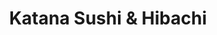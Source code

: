 ---
layout: place
title: Katana Sushi & Hibachi
permalink: /georgia/marietta/katana-sushi-hibachi.html
stateAbbr: GA
stateName: Georgia
cityName: Marietta
seo:
  type: restaurant
  links: https://katanamarietta.com/
place_id: ChIJfcOFRVIN9YgRaqEuBDVG3W4
photos:
  - name: >-
      places/ChIJfcOFRVIN9YgRaqEuBDVG3W4/photos/AeeoHcKj52JQiGBUOcBrQG03TJ-P_-dRpN-1UcJGFNb0uSNVxi2-cQiqHfk0tn2Mzc9wctk3nm74WhkcMVPHKvROA3ath7vKWICCQvRP8DIUsIsgo4MLuGIfj6hBz3VO7RduFmPBfw7vb01cv_L7yewAuMt_sbKrG4uw_JU6TeANT6hHGgTUF-rCKqilU6V4RhbDKmwdkXGaN-cwtFW3I12kycE9D7yLw4CNYqeIfb-Gw8nH0ZEpc1mdx72TRHXlQSyAab0xo3qBVPiaak8_q9sr0PFWpZukSHVD8xBEiwmDs42q6Q
    widthPx: 1066
    heightPx: 720
    authorAttributions:
      - displayName: Katana Sushi & Hibachi
        uri: https://maps.google.com/maps/contrib/113532801161750289508
        photoUri: >-
          https://lh3.googleusercontent.com/a-/ALV-UjVr_98SGnBAsi-z5s14pVVsP23U-rPgiP996zM8yHWCNRzZQiI=s100-p-k-no-mo
    flagContentUri: >-
      https://www.google.com/local/imagery/report/?cb_client=maps_api_places.places_api&image_key=!1e10!2sAF1QipN1JC4HqZKd1Uww7xkzXLFpoBdeXZivnOLcwRiR&hl=en-US
    googleMapsUri: >-
      https://www.google.com/maps/place//data=!3m4!1e2!3m2!1sAF1QipN1JC4HqZKd1Uww7xkzXLFpoBdeXZivnOLcwRiR!2e10!4m2!3m1!1s0x88f50d524585c37d:0x6edd4635042ea16a
  - name: >-
      places/ChIJfcOFRVIN9YgRaqEuBDVG3W4/photos/AeeoHcJ8A37tYQWmrHrGiF-LkcD-PCfvG5_7Ddr2aOmV4CzlqTUGoHWlDqTVgiOjYZ05x4vL56iG3P70rsfSID62oLpCkMynsWQQLHB1POQcOnwHkSk6k5unPRqsW-Ec9aE04hTeW-bHATwaTRWYKTpLti_wPesc55mjRgjaxHAjnPs0FrOTLbom0jlGMnygPaJPTQC4so3_a9ccyu1LNyKXx0rJd_oWizIYtGkv4SaLdCXXxBxbHrq7b4p91mIDWJ8ERy3ktReWd5kdnmo3FvKuBy_DyDr1jwYj1QFCJoWjUJXBnQ
    widthPx: 4032
    heightPx: 3024
    authorAttributions:
      - displayName: Katana Sushi & Hibachi
        uri: https://maps.google.com/maps/contrib/113532801161750289508
        photoUri: >-
          https://lh3.googleusercontent.com/a-/ALV-UjVr_98SGnBAsi-z5s14pVVsP23U-rPgiP996zM8yHWCNRzZQiI=s100-p-k-no-mo
    flagContentUri: >-
      https://www.google.com/local/imagery/report/?cb_client=maps_api_places.places_api&image_key=!1e10!2sAF1QipN77zF4EBEPfAQyM5an3igZyW4e29VpiUug3nuI&hl=en-US
    googleMapsUri: >-
      https://www.google.com/maps/place//data=!3m4!1e2!3m2!1sAF1QipN77zF4EBEPfAQyM5an3igZyW4e29VpiUug3nuI!2e10!4m2!3m1!1s0x88f50d524585c37d:0x6edd4635042ea16a
  - name: >-
      places/ChIJfcOFRVIN9YgRaqEuBDVG3W4/photos/AeeoHcI12pbsQQ4ZODbg59JlHRk55MqWuGA-l28w6ixzMI7xr0JmCVngHBH2zZv4QvzdFBqj7GVHoAfeyueunw6lWyOg_XasbZTuO6sKm2h_bjQOqQhwmildsJP69MTrLf4GMRSBg2BudtrMsF0PkmR48azcnPRbr8GER9sBy6so-d-Qb2dNEiFNaEKPehP4c5fGrEKOLcibMTkCpYDBmZ-ZlPj0Hbd9CIySyQyP5B0x7sotdkyglKH5QM47cRGergwvO2qFgWTn6W58TA_c30S835lRLuBLtjFA2EIh2wfjigsqZuInuGTmMw4JCOHJuZsANxUYqtskMNOzs9c0gdhxEup4MkryqiKYjuF6DNKK6naQMak2uLlNlxus9W_wnStbRyG9ho3EL7V6VXcP-HCK_iUyoL5noS7ylU3XY9xhaIcERQGH
    widthPx: 4032
    heightPx: 3024
    authorAttributions:
      - displayName: Michael Tjebben
        uri: https://maps.google.com/maps/contrib/106107539509872962400
        photoUri: >-
          https://lh3.googleusercontent.com/a-/ALV-UjWlPvaHOZMHqLmLSmO6FDAC-slF-wbN4gyCZ1sO-lYPPlFB7XEeMg=s100-p-k-no-mo
    flagContentUri: >-
      https://www.google.com/local/imagery/report/?cb_client=maps_api_places.places_api&image_key=!1e10!2sCIHM0ogKEICAgMDIj6uIuQE&hl=en-US
    googleMapsUri: >-
      https://www.google.com/maps/place//data=!3m4!1e2!3m2!1sCIHM0ogKEICAgMDIj6uIuQE!2e10!4m2!3m1!1s0x88f50d524585c37d:0x6edd4635042ea16a
  - name: >-
      places/ChIJfcOFRVIN9YgRaqEuBDVG3W4/photos/AeeoHcJBgkuthawTeAhHQ7irzJtf5ex5-bsDSnLFPmdVkGxz12DKo3y7uoOpsBKmSUZpHFGVh_w8FTtzCHORmHAB27NUs1-7SLYoUYDtmDGJFQ1zNoHCt0jDGU35G0Pz_LxXlKqqGkF7sU770Wktszcanh0HeXhEh6r_7KGWx719CqjZTMBrjEQuF6qSL169npUJX65alX2U_Zm1QQDdTmIefIX_7Fm5JtkHjp5xfCjPb-JBT7ApVjHffQGq-BlK3Kxx_yNoWZXAcv3fYe0XJTuLz3_TRhF6JFmnV2DcqPhrUoIiQEJiuPQfUgllRdXvzTd93HR44YndH7bnub3ObADBIdOXr7RsfOx2DcG3l1_viErs1vGvedgDwCvMhK7epbwe4Xa-PfpRh5UVsXtpNqgqRZ5BLc_lAbo6RBDCXZJcjiwp6MdI
    widthPx: 4032
    heightPx: 3024
    authorAttributions:
      - displayName: penny guo
        uri: https://maps.google.com/maps/contrib/100826023992236374681
        photoUri: >-
          https://lh3.googleusercontent.com/a-/ALV-UjWsL_yPaPVWWipE0ZnoZe1NvLE2WlVoIuCzQIgK3JRdU2yQ8Z-T=s100-p-k-no-mo
    flagContentUri: >-
      https://www.google.com/local/imagery/report/?cb_client=maps_api_places.places_api&image_key=!1e10!2sCIHM0ogKEICAgICTk5iSwAE&hl=en-US
    googleMapsUri: >-
      https://www.google.com/maps/place//data=!3m4!1e2!3m2!1sCIHM0ogKEICAgICTk5iSwAE!2e10!4m2!3m1!1s0x88f50d524585c37d:0x6edd4635042ea16a
  - name: >-
      places/ChIJfcOFRVIN9YgRaqEuBDVG3W4/photos/AeeoHcJoZ-oAwDbZWmbbS5Ky_KYnWMM6JlkHJl8r8sGCxymvKz3v7TNpZfkRK8U_afl7B_434En4K-aktmRjFv_wlgd4ZXf-0_JdjKGIyGWBjd1YvBolaS70iLiHBSdLTnziwT6dbe7ONfL_JpUzFm0Mu7fwD3LGwPZdDsRoCqN5lxf9_QbxJpOT5nDC0yHivwozA-nJfDh4cUrzD0hiXvuAyIljEwpufg74vOSX9LqXNcxOxElrgM2ZzaaD2arhZ1ePmZdMGU7ePe2r6i_EII31vfslnSwCqrxWpmiELz60FsrzhF_GDXeBGOZ865LtoA_ja-xl3VChghT-Na_jb6mglz7j5Wy334GZ6OzcPBCw9X2QOR5eEeLAKYXSvnJ91Nd3GJcy3vxhdMly6m4oeaZSOLuvFTlBREm8FYmakFaDbt4
    widthPx: 4032
    heightPx: 3024
    authorAttributions:
      - displayName: penny guo
        uri: https://maps.google.com/maps/contrib/100826023992236374681
        photoUri: >-
          https://lh3.googleusercontent.com/a-/ALV-UjWsL_yPaPVWWipE0ZnoZe1NvLE2WlVoIuCzQIgK3JRdU2yQ8Z-T=s100-p-k-no-mo
    flagContentUri: >-
      https://www.google.com/local/imagery/report/?cb_client=maps_api_places.places_api&image_key=!1e10!2sCIHM0ogKEICAgICn9qGcBg&hl=en-US
    googleMapsUri: >-
      https://www.google.com/maps/place//data=!3m4!1e2!3m2!1sCIHM0ogKEICAgICn9qGcBg!2e10!4m2!3m1!1s0x88f50d524585c37d:0x6edd4635042ea16a
  - name: >-
      places/ChIJfcOFRVIN9YgRaqEuBDVG3W4/photos/AeeoHcLXrkwdHTHB4-NXfhQ0AqwBPmPYk1EtZNAg-l2jLyzYu6t75bSU4cOsAdXC07fjdUEei3WB6qWS5b4VsxsxjfFtUmrjEsWW3UkVHO_rY9ai-n3C_ALONMB4zcCIVBMXuERnP9lj1yXxa2sn9NORN2OdM8w7L5LP8n8CCOw0Gwee2dKg8XZ9WmmQLU77PJyZg_ok70tktjfM8Jzwkb-YDwqm5aIWkRhcaVQRz-bAoKCAzCCdo_sgmMcUcEl45R-5vBE08O1aa8qLMxtyndlScLB_we_Bt5831cIxjkowTR2CAg
    widthPx: 1179
    heightPx: 1578
    authorAttributions:
      - displayName: Katana Sushi & Hibachi
        uri: https://maps.google.com/maps/contrib/113532801161750289508
        photoUri: >-
          https://lh3.googleusercontent.com/a-/ALV-UjVr_98SGnBAsi-z5s14pVVsP23U-rPgiP996zM8yHWCNRzZQiI=s100-p-k-no-mo
    flagContentUri: >-
      https://www.google.com/local/imagery/report/?cb_client=maps_api_places.places_api&image_key=!1e10!2sAF1QipPv_jXXho7gqwGdQtPyrMev4SJjNWx-fLLZCCNv&hl=en-US
    googleMapsUri: >-
      https://www.google.com/maps/place//data=!3m4!1e2!3m2!1sAF1QipPv_jXXho7gqwGdQtPyrMev4SJjNWx-fLLZCCNv!2e10!4m2!3m1!1s0x88f50d524585c37d:0x6edd4635042ea16a
  - name: >-
      places/ChIJfcOFRVIN9YgRaqEuBDVG3W4/photos/AeeoHcKK_rH0v1YjuZOJTxR_m0PFb1zn9cseGFLT3HPKgc8TxTm4S-jQsO2rhtjhkmnwpotzoTxWI5w7pa2IKsRtDYbJeAUjKfnBgT7yf_lMrHTh8fOAg3sAiJy-LNmYMG0mbgt9Yz5rMwqvm7uOHWWzvLqGsGZ_flFSRPUGcbXaIVyinF9h19O_n5rdoV_y5EpBXZAj_3xCleDRA6B28GZNQ2tWRRWuYs70TOyCaIA2I4AvbYtWfKvowxwuN4F8Q1LRemj4SNeSHWCW46pOM8Pp90xxfrJ_vR5ztPQqQtaCum6z_JUupiS1r1iqBGQKEqWszxuBMqub9tSwUsiv6bAY6G_NGhS74EqB7GUic-BV-cKHx-GF46BUJhgxu1Cpaacr-4jQJl5GDPmIHpImlqZ7uxJDHv4G1fawpb7nGFR3P0qScZWz
    widthPx: 4800
    heightPx: 3600
    authorAttributions:
      - displayName: Lisa Shanahan
        uri: https://maps.google.com/maps/contrib/101804680361393872744
        photoUri: >-
          https://lh3.googleusercontent.com/a-/ALV-UjVvREBFFiBbDvmYJgk6tpkfw9We8HvbUMUtVM_uMMTMTRAKwzA8nQ=s100-p-k-no-mo
    flagContentUri: >-
      https://www.google.com/local/imagery/report/?cb_client=maps_api_places.places_api&image_key=!1e10!2sCIHM0ogKEICAgIDd7tzijQE&hl=en-US
    googleMapsUri: >-
      https://www.google.com/maps/place//data=!3m4!1e2!3m2!1sCIHM0ogKEICAgIDd7tzijQE!2e10!4m2!3m1!1s0x88f50d524585c37d:0x6edd4635042ea16a
  - name: >-
      places/ChIJfcOFRVIN9YgRaqEuBDVG3W4/photos/AeeoHcIUpfJ_i6yl0mDnLMO5vRo0bTuEkosntLbPxHCIE2xZlPyIEbR6IlY0JOw5CNlIFKJRFH0zBGpntp268qI4Nac8FX6CmmlKoQ-PWY1BzcsG-DBWJ3bpwaK_VLoXeGoIeQKKWTcJzIwE-lZj1m8iOjvtC-5D_ZUte-HOAp6mt5rYyyJqGf4D6ka7kYKEbcMn_9h-xAqABdC90VUtxsshdf_zVA3g9hLe_8t-wDiUIp6ZkIYogL8xtrF_gxwH3Z0dqKsXpxDYHkxcjb3nDa4rGvnon2GC4jreQ0fa64YQRZ-j_g
    widthPx: 4032
    heightPx: 3024
    authorAttributions:
      - displayName: Katana Sushi & Hibachi
        uri: https://maps.google.com/maps/contrib/113532801161750289508
        photoUri: >-
          https://lh3.googleusercontent.com/a-/ALV-UjVr_98SGnBAsi-z5s14pVVsP23U-rPgiP996zM8yHWCNRzZQiI=s100-p-k-no-mo
    flagContentUri: >-
      https://www.google.com/local/imagery/report/?cb_client=maps_api_places.places_api&image_key=!1e10!2sAF1QipMVSNXopRg0Shq4a61u6Oh9Pdb7WTsnx434YmUx&hl=en-US
    googleMapsUri: >-
      https://www.google.com/maps/place//data=!3m4!1e2!3m2!1sAF1QipMVSNXopRg0Shq4a61u6Oh9Pdb7WTsnx434YmUx!2e10!4m2!3m1!1s0x88f50d524585c37d:0x6edd4635042ea16a
  - name: >-
      places/ChIJfcOFRVIN9YgRaqEuBDVG3W4/photos/AeeoHcJo7edLcuALRJeonJoQGXkhxv0iQpkAVXuNiHiGufl0WFFVDF5rEMwQmMrqI2k4KTrIrwS_gb_pd6NtWhYG3v5NHviO2nCXAiDPmxNjLSvGSrKsRZwS03CaH6jSAgzmFZaezBoQKOvZ_kxlwQUoazMjed1d8J1wt1sQo--cX-PrDWkkTUTPCBpct2SvVuvUCi76mUkztSRSm56AH1MmHLdS6YHegfkzkAfZA0TUca47J_vorFi8zOONlf4K8R9MX9wZ_WSNFxRwLxzksIuAA3uMg4GzujOMr8O76WeE5EOv-VEtV-TX_vDPkfinlpLlGzfxW_krT8OeZMw4w75B0h4fBTqACPIZscJ9RK-cFv2RJQdqIWGThwvymqWs3BUT537F8RE0O4ap1yMaGz6wENH_HFh5q59mm49KG1ihzzOl1tM
    widthPx: 4800
    heightPx: 3600
    authorAttributions:
      - displayName: Lisa Shanahan
        uri: https://maps.google.com/maps/contrib/101804680361393872744
        photoUri: >-
          https://lh3.googleusercontent.com/a-/ALV-UjVvREBFFiBbDvmYJgk6tpkfw9We8HvbUMUtVM_uMMTMTRAKwzA8nQ=s100-p-k-no-mo
    flagContentUri: >-
      https://www.google.com/local/imagery/report/?cb_client=maps_api_places.places_api&image_key=!1e10!2sCIHM0ogKEICAgIDd7pKr-QE&hl=en-US
    googleMapsUri: >-
      https://www.google.com/maps/place//data=!3m4!1e2!3m2!1sCIHM0ogKEICAgIDd7pKr-QE!2e10!4m2!3m1!1s0x88f50d524585c37d:0x6edd4635042ea16a
  - name: >-
      places/ChIJfcOFRVIN9YgRaqEuBDVG3W4/photos/AeeoHcIQtnHC8aXc1IkRe46VmmHqomj8lj_1h13AAjoS8VTggmwHH3cdiHbCmEiZ7yt4HNsimFieWTXIYPrFR2X6AIehfRoN7Ew5T63E0ietS5mvsYLpuABMtQCK_213xO--AU1MWdAW9eoZPINUMkue4bXxAMv8IiUxdjrqw5Q4L0QWaV-LpWkliuN15teTyQ0x2M_hrR1ygeCfCCoK0NeFoPe30K3uQtLBniR6onYyEcwOTmcx8P_1cGlwIRCwbxphZNuFIOc1cS1_4Y0CoWzljJPnoo7_Oe5fPp_LABdBaoduCsPUFeNhmjvW2AE2a8iT0S37DjYFOX_bWuDWywgBUaLLfSE7WSeU49A2y_dOPd9secCQeBy_MNzjpiBfx-S4SeLN49_DBbC4R8zDh_CSm8L6BBaclsDuqGKDykNYPFeA8Oey
    widthPx: 4032
    heightPx: 3024
    authorAttributions:
      - displayName: penny guo
        uri: https://maps.google.com/maps/contrib/100826023992236374681
        photoUri: >-
          https://lh3.googleusercontent.com/a-/ALV-UjWsL_yPaPVWWipE0ZnoZe1NvLE2WlVoIuCzQIgK3JRdU2yQ8Z-T=s100-p-k-no-mo
    flagContentUri: >-
      https://www.google.com/local/imagery/report/?cb_client=maps_api_places.places_api&image_key=!1e10!2sCIHM0ogKEICAgICjhvapvQE&hl=en-US
    googleMapsUri: >-
      https://www.google.com/maps/place//data=!3m4!1e2!3m2!1sCIHM0ogKEICAgICjhvapvQE!2e10!4m2!3m1!1s0x88f50d524585c37d:0x6edd4635042ea16a
address: 4400 Roswell Rd ste 152, Marietta, GA 30062, USA
street: 4400 Roswell Rd ste 152
city: Marietta
state: GA
zip: '30062'
country: USA
neighborhood: null
latitude: '33.985451'
longitude: '-84.422015'
accessibility_options:
  wheelchairAccessibleParking: true
  wheelchairAccessibleEntrance: true
  wheelchairAccessibleRestroom: true
  wheelchairAccessibleSeating: true
business_status: OPERATIONAL
name: Katana Sushi & Hibachi
google_maps_links:
  directionsUri: >-
    https://www.google.com/maps/dir//''/data=!4m7!4m6!1m1!4e2!1m2!1m1!1s0x88f50d524585c37d:0x6edd4635042ea16a!3e0
  placeUri: https://maps.google.com/?cid=7988618507542503786
  writeAReviewUri: >-
    https://www.google.com/maps/place//data=!4m3!3m2!1s0x88f50d524585c37d:0x6edd4635042ea16a!12e1
  reviewsUri: >-
    https://www.google.com/maps/place//data=!4m4!3m3!1s0x88f50d524585c37d:0x6edd4635042ea16a!9m1!1b1
  photosUri: >-
    https://www.google.com/maps/place//data=!4m3!3m2!1s0x88f50d524585c37d:0x6edd4635042ea16a!10e5
primary_type: Restaurant
opening_hours:
  regular: null
  current: null
secondary_opening_hours:
  regular:
    weekdayDescriptions: null
    type: null
  current:
    weekdayDescriptions: null
    type: null
phone: (678) 426-8093
price_level: PRICE_LEVEL_MODERATE
price_range: $20 &ndash; $30
rating: '4.7'
rating_count: 0
website: https://katanamarietta.com/
description: >-
  Experience Katana Sushi & Hibachi in Marietta, GA$$$Nestled in Marietta, GA,
  Katana Sushi & Hibachi stands out as a welcoming Japanese spot offering fresh
  sushi rolls and classic fare in a relaxed atmosphere, perfect for those
  searching for top-rated sushi options nearby. The restaurant boasts an array
  of expertly prepared dishes that highlight high-quality ingredients, including
  creative rolls and hibachi selections that appeal to sushi enthusiasts. With
  thoughtful accessibility features and a casual vibe, it's an ideal choice for
  anyone craving authentic Japanese flavors without the fuss. Ample parking and
  a menu that includes vegetarian options make it convenient for families or
  groups looking for sushi places near me. This spot combines affordability with
  a cozy setting, ensuring a memorable dining experience that keeps locals
  coming back.
generative_summary: >-
  Experience Katana Sushi & Hibachi in Marietta, GA$$$Nestled in Marietta, GA,
  Katana Sushi & Hibachi stands out as a welcoming Japanese spot offering fresh
  sushi rolls and classic fare in a relaxed atmosphere, perfect for those
  searching for top-rated sushi options nearby. The restaurant boasts an array
  of expertly prepared dishes that highlight high-quality ingredients, including
  creative rolls and hibachi selections that appeal to sushi enthusiasts. With
  thoughtful accessibility features and a casual vibe, it's an ideal choice for
  anyone craving authentic Japanese flavors without the fuss. Ample parking and
  a menu that includes vegetarian options make it convenient for families or
  groups looking for sushi places near me. This spot combines affordability with
  a cozy setting, ensuring a memorable dining experience that keeps locals
  coming back.
generative_disclosure: Summarized by AI using the Grok-3-Mini model.
reviews:
  - name: >-
      places/ChIJfcOFRVIN9YgRaqEuBDVG3W4/reviews/ChdDSUhNMG9nS0VJQ0FnTURBbjhEQV9nRRAB
    relativePublishTimeDescription: 2 months ago
    rating: 5
    text:
      text: >-
        What a little gem!  Went here on a whim, and boy, was I pleasantly
        surprised at the quality of the sushi, the service, and attention to
        detail.


        When a sushi place has uni, you know you're in the right place, whether
        you ear it or not.  And they have it.


        The special that day was live scallops, OMG, so good, check out the PIC.


        Their presentations were amazing, and I loved it.


        I would make this my new go-to for sushi, but it is too far away from
        where I live, but if I'm ever in the area, I will definitely stop by.
      languageCode: en
    originalText:
      text: >-
        What a little gem!  Went here on a whim, and boy, was I pleasantly
        surprised at the quality of the sushi, the service, and attention to
        detail.


        When a sushi place has uni, you know you're in the right place, whether
        you ear it or not.  And they have it.


        The special that day was live scallops, OMG, so good, check out the PIC.


        Their presentations were amazing, and I loved it.


        I would make this my new go-to for sushi, but it is too far away from
        where I live, but if I'm ever in the area, I will definitely stop by.
      languageCode: en
    authorAttribution:
      displayName: dietmar doehring
      uri: https://www.google.com/maps/contrib/108087690316133490640/reviews
      photoUri: >-
        https://lh3.googleusercontent.com/a-/ALV-UjWUb5f4Act7E2hz-RTT3GK6NY-S7C1iycZJ7iIstI23jRu5a_dslw=s128-c0x00000000-cc-rp-mo-ba6
    publishTime: '2025-02-12T21:21:44.380714Z'
    flagContentUri: >-
      https://www.google.com/local/review/rap/report?postId=ChdDSUhNMG9nS0VJQ0FnTURBbjhEQV9nRRAB&d=17924085&t=1
    googleMapsUri: >-
      https://www.google.com/maps/reviews/data=!4m6!14m5!1m4!2m3!1sChdDSUhNMG9nS0VJQ0FnTURBbjhEQV9nRRAB!2m1!1s0x88f50d524585c37d:0x6edd4635042ea16a
  - name: >-
      places/ChIJfcOFRVIN9YgRaqEuBDVG3W4/reviews/ChZDSUhNMG9nS0VJQ0FnSUNmalo3SkVREAE
    relativePublishTimeDescription: 3 months ago
    rating: 5
    text:
      text: >-
        Can not say enough about this place. They are friendly, the atmosphere
        is modern, and the food is above average. We always enjoy sitting at the
        sushi bar, where the small tasting is a treat before the mean.


        Highly recommend if shopping the Avenues in East Cobb.
      languageCode: en
    originalText:
      text: >-
        Can not say enough about this place. They are friendly, the atmosphere
        is modern, and the food is above average. We always enjoy sitting at the
        sushi bar, where the small tasting is a treat before the mean.


        Highly recommend if shopping the Avenues in East Cobb.
      languageCode: en
    authorAttribution:
      displayName: Bert Hayden
      uri: https://www.google.com/maps/contrib/105631723247674951038/reviews
      photoUri: >-
        https://lh3.googleusercontent.com/a-/ALV-UjUiZt0w1_Ah9oJPSAbcW3OlNA99ipqaGcTz8UKx3BxIV6d9DFIf=s128-c0x00000000-cc-rp-mo-ba4
    publishTime: '2024-12-31T12:48:02.342388Z'
    flagContentUri: >-
      https://www.google.com/local/review/rap/report?postId=ChZDSUhNMG9nS0VJQ0FnSUNmalo3SkVREAE&d=17924085&t=1
    googleMapsUri: >-
      https://www.google.com/maps/reviews/data=!4m6!14m5!1m4!2m3!1sChZDSUhNMG9nS0VJQ0FnSUNmalo3SkVREAE!2m1!1s0x88f50d524585c37d:0x6edd4635042ea16a
  - name: >-
      places/ChIJfcOFRVIN9YgRaqEuBDVG3W4/reviews/ChdDSUhNMG9nS0VJQ0FnTUNJM0lERnNBRRAB
    relativePublishTimeDescription: a week ago
    rating: 4
    text:
      text: >-
        Sushi was top quality & good. Hibachi was okay & could be better.
        Chicken hibachi was probably the best.  Service was great!!
      languageCode: en
    originalText:
      text: >-
        Sushi was top quality & good. Hibachi was okay & could be better.
        Chicken hibachi was probably the best.  Service was great!!
      languageCode: en
    authorAttribution:
      displayName: Ashley Burker
      uri: https://www.google.com/maps/contrib/100968275416279797820/reviews
      photoUri: >-
        https://lh3.googleusercontent.com/a-/ALV-UjX9MWWxNFEN60qE6q1OqvXrHSpuuzRexStrC_e98hd_2813bqCd=s128-c0x00000000-cc-rp-mo-ba3
    publishTime: '2025-03-31T05:30:21.877585Z'
    flagContentUri: >-
      https://www.google.com/local/review/rap/report?postId=ChdDSUhNMG9nS0VJQ0FnTUNJM0lERnNBRRAB&d=17924085&t=1
    googleMapsUri: >-
      https://www.google.com/maps/reviews/data=!4m6!14m5!1m4!2m3!1sChdDSUhNMG9nS0VJQ0FnTUNJM0lERnNBRRAB!2m1!1s0x88f50d524585c37d:0x6edd4635042ea16a
  - name: >-
      places/ChIJfcOFRVIN9YgRaqEuBDVG3W4/reviews/ChdDSUhNMG9nS0VJQ0FnSUNIcTZYRHJnRRAB
    relativePublishTimeDescription: 7 months ago
    rating: 5
    text:
      text: >-
        I had a belated birthday/anniversary celebration here last night. It was
        my first time dining at Katana and the experience was incredible! Our
        server, Maxine, was extremely pleasant and attentive. The food was
        excellent and exceeded my expectations. I was even surprised with a
        lovely birthday dessert that was absolutely delicious! This is a now
        local favorite restaurant for me.
      languageCode: en
    originalText:
      text: >-
        I had a belated birthday/anniversary celebration here last night. It was
        my first time dining at Katana and the experience was incredible! Our
        server, Maxine, was extremely pleasant and attentive. The food was
        excellent and exceeded my expectations. I was even surprised with a
        lovely birthday dessert that was absolutely delicious! This is a now
        local favorite restaurant for me.
      languageCode: en
    authorAttribution:
      displayName: Tracey Dolina
      uri: https://www.google.com/maps/contrib/107247043254533587916/reviews
      photoUri: >-
        https://lh3.googleusercontent.com/a/ACg8ocLhpJevmzRCTsjpQlDP3GiO5OJWSuL4gx8k0L_Tk6TBtauJKA=s128-c0x00000000-cc-rp-mo
    publishTime: '2024-09-09T01:21:29.500843Z'
    flagContentUri: >-
      https://www.google.com/local/review/rap/report?postId=ChdDSUhNMG9nS0VJQ0FnSUNIcTZYRHJnRRAB&d=17924085&t=1
    googleMapsUri: >-
      https://www.google.com/maps/reviews/data=!4m6!14m5!1m4!2m3!1sChdDSUhNMG9nS0VJQ0FnSUNIcTZYRHJnRRAB!2m1!1s0x88f50d524585c37d:0x6edd4635042ea16a
  - name: >-
      places/ChIJfcOFRVIN9YgRaqEuBDVG3W4/reviews/ChZDSUhNMG9nS0VJQ0FnSUMxc0pXeE93EAE
    relativePublishTimeDescription: 7 months ago
    rating: 5
    text:
      text: >-
        Sept 2024 Update below....


        This place needs to be on a tour guide, It's incredible!!

        The service was great!!

        Came in for lunch with my wife and young daughter.  We have eaten sushi
        at hundreds of places and several countries and Katana did not
        disappoint!.

        I believe Jimmy was our server, he was super cool and nice,  was
        attentive.  Our compliments to the sushi chefs as the rolls and
        individual sushi tasted fresh and delicious!! The edamame and soup were
        awesome.  We'll definitely be going back. Thanks again!


        ...Update April 2024.

        Went back a few days ago with the family.  It was missed! Again
        incredible service and absolutely Top Top food.  Everything was
        incredible!!

        My son ordered Chicken nuggets and fries,  who knew they had that!!,
        then my son was feeling like he wanted to try some of what we were
        having and he ordered a Shrimp Soba and he loved it!!!!!. So happy to
        have this place only minutes from us. Everyone there is incredible and
        always smiling and treated us like Royalty!


        Update Sept 2024

        Went back with the family. Ordered many of the same rolls we've always
        gotten and enjoyed.

        Right away, we noticed that the rolls were a miniature version of the
        rolls we've had every other time we've been there.


        Smaller in size and pieces. But same prices


        Then I ordered my usual 4 pieces of Unagi.... they arrived and were
        easily Half the size of the last time we were here.

        The desserts were loved by all but time to try another place.
      languageCode: en
    originalText:
      text: >-
        Sept 2024 Update below....


        This place needs to be on a tour guide, It's incredible!!

        The service was great!!

        Came in for lunch with my wife and young daughter.  We have eaten sushi
        at hundreds of places and several countries and Katana did not
        disappoint!.

        I believe Jimmy was our server, he was super cool and nice,  was
        attentive.  Our compliments to the sushi chefs as the rolls and
        individual sushi tasted fresh and delicious!! The edamame and soup were
        awesome.  We'll definitely be going back. Thanks again!


        ...Update April 2024.

        Went back a few days ago with the family.  It was missed! Again
        incredible service and absolutely Top Top food.  Everything was
        incredible!!

        My son ordered Chicken nuggets and fries,  who knew they had that!!,
        then my son was feeling like he wanted to try some of what we were
        having and he ordered a Shrimp Soba and he loved it!!!!!. So happy to
        have this place only minutes from us. Everyone there is incredible and
        always smiling and treated us like Royalty!


        Update Sept 2024

        Went back with the family. Ordered many of the same rolls we've always
        gotten and enjoyed.

        Right away, we noticed that the rolls were a miniature version of the
        rolls we've had every other time we've been there.


        Smaller in size and pieces. But same prices


        Then I ordered my usual 4 pieces of Unagi.... they arrived and were
        easily Half the size of the last time we were here.

        The desserts were loved by all but time to try another place.
      languageCode: en
    authorAttribution:
      displayName: Osvaldo Silvera
      uri: https://www.google.com/maps/contrib/112141016130991169402/reviews
      photoUri: >-
        https://lh3.googleusercontent.com/a-/ALV-UjVG_yDkmDJtvVrlV-GhnQMqQB3COM_Jyh1ORqyyMHiL4gIm5Xo=s128-c0x00000000-cc-rp-mo-ba5
    publishTime: '2024-09-08T03:46:53.787022Z'
    flagContentUri: >-
      https://www.google.com/local/review/rap/report?postId=ChZDSUhNMG9nS0VJQ0FnSUMxc0pXeE93EAE&d=17924085&t=1
    googleMapsUri: >-
      https://www.google.com/maps/reviews/data=!4m6!14m5!1m4!2m3!1sChZDSUhNMG9nS0VJQ0FnSUMxc0pXeE93EAE!2m1!1s0x88f50d524585c37d:0x6edd4635042ea16a
review_summary: >-
  What Reviewers Are Buzzing About$$$Folks rave about the fresh and flavorful
  sushi at this spot, with many highlighting the variety of rolls and specials
  that make it a go-to for sushi lovers in the area. Service stands out as
  friendly and attentive, creating a welcoming vibe that enhances the overall
  meal, even if some note that the hibachi dishes could use a bit more flair.
  Diners appreciate the modern atmosphere and reasonable prices, often
  mentioning it as a solid pick for casual outings or family dinners. While
  everything leans positive, a few comments suggest sticking to the sushi
  highlights for the best experience, but the general consensus is that it's
  worth trying for anyone seeking reliable Japanese places near me. Overall,
  it's a spot that delivers on taste and hospitality, leaving visitors eager to
  return for more delicious bites.
review_disclosure: Summarized by AI using the Grok-3-Mini model.
parking_options:
  freeParkingLot: true
  freeStreetParking: true
  valetParking: false
payment_options:
  acceptsCreditCards: true
  acceptsDebitCards: true
  acceptsCashOnly: false
  acceptsNfc: true
allow_dogs: null
curbside_pickup: null
delivery: true
dine_in: true
good_for_children: true
good_for_groups: true
good_for_sports: false
live_music: false
menu_for_children: true
outdoor_seating: false
reservable: null
restroom: true
serves_beer: true
serves_breakfast: null
serves_brunch: false
serves_cocktails: true
serves_coffee: null
serves_dinner: true
serves_dessert: true
serves_lunch: true
serves_vegetarian_food: true
serves_wine: true
takeout: true
update_category: pro
places_description: null

---